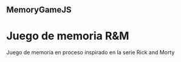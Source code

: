 ## MemoryGameJS
# Juego de memoria R&M
Juego de memoria en proceso
inspirado en la serie Rick and Morty
